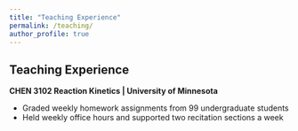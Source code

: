 ```yaml
---
title: "Teaching Experience"
permalink: /teaching/
author_profile: true
---
```


## Teaching Experience

**CHEN 3102 Reaction Kinetics | University of Minnesota** <br/>
* Graded weekly homework assignments from 99 undergraduate students
* Held weekly office hours and supported two recitation sections a week
